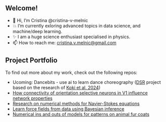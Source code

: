 ## Welcome!
- 👋 Hi, I’m Cristina @cristina-v-melnic
- :boom: I’m currently exloring advanced topics in data science, and machine/deep learning.
- :sparkles: I am a huge science enthusiast specialised in physics.
- 📫 How to reach me: cristina.v.melnic@gmail.com

## Project Portfolio
To find out more about my work, check out the following repos:

- Ucoming: Dancebits - use ai to learn dance choreography ([DSR](https://datascienceretreat.com/) project based on the research of [Koki et al. 2024](https://arxiv.org/abs/2405.19727))
- [How connectivity of orientation selective neurons in V1 influence network properties](https://github.com/cristina-v-melnic/neural-orientation-tuning)
- [Research on numerical methods for Navier-Stokes equations](https://github.com/cristina-v-melnic/stokes-dg-figures)
- [Learn force fields from data using Bayesian inference](https://github.com/cristina-v-melnic/force-inference)
- [Numerical ins and outs of models for patterns on animal fur coats](https://github.com/cristina-v-melnic/pattern-formation)



<!---
cristina-v-melnic/cristina-v-melnic is a ✨ special ✨ repository because its `README.md` (this file) appears on your GitHub profile.
You can click the Preview link to take a look at your changes.
--->
